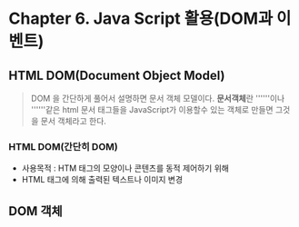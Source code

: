 # Chapter 6. Java Script 활용(DOM과 이벤트)

## HTML DOM(Document Object Model)
> DOM 을 간단하게 풀어서 설명하면 문서 객체 모델이다. 
**문서객체**란 '''<html>'''이나 '''<boy>'''같은 html 문서 태그들을 JavaScript가 이용할수 있는 
객체로 만들면 그것을 문서 객체라고 한다.

### HTML DOM(간단히 DOM)
- 사용목적 : HTM 태그의 모양이나 콘텐츠를 동적 제어하기 위해
- HTML 태그에 의해 출력된 텍스트나 이미지 변경

## DOM 객체

